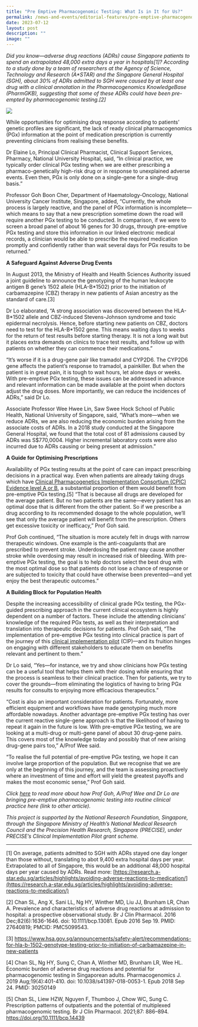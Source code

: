 ```yaml
---
title: "Pre Emptive Pharmacogenomic Testing: What Is in It for Us?"
permalink: /news-and-events/editorial-features/pre-emptive-pharmacogenomic-testing-what-is-in-it-for-us/
date: 2023-07-12
layout: post
description: ""
image: ""
---
```

_Did you know—adverse drug reactions (ADRs) cause Singapore patients to spend an extrapolated 48,000 extra days a year in hospitals\[1\]? According to a study done by a team of researchers at the Agency of Science, Technology and Research (A\*STAR) and the Singapore General Hospital (SGH), about 30% of ADRs admitted to SGH were caused by at least one drug with a clinical annotation in the Pharmacogenomics KnowledgeBase (PharmGKB), suggesting that some of these ADRs could have been pre-empted by pharmacogenomic testing.\[2\]_

![](/images/Resources/Editorial%20Features/2023/precise-–-cip-research-highlights-pgx-1024x585.jpeg)

While opportunities for optimising drug response according to patients’ genetic profiles are significant, the lack of ready clinical pharmacogenomics (PGx) information at the point of medication prescription is currently preventing clinicians from realising these benefits.

Dr Elaine Lo, Principal Clinical Pharmacist, Clinical Support Services, Pharmacy, National University Hospital, said, “In clinical practice, we typically order clinical PGx testing when we are either prescribing a pharmaco-genetically high-risk drug or in response to unexplained adverse events. Even then, PGx is only done on a single-gene for a single-drug basis.”

Professor Goh Boon Cher, Department of Haematology-Oncology, National University Cancer Institute, Singapore, added, “Currently, the whole process is largely reactive, and the panel of PGx information is incomplete—which means to say that a new prescription sometime down the road will require another PGx testing to be conducted. In comparison, if we were to screen a broad panel of about 16 genes for 30 drugs, through pre-emptive PGx testing and store this information in our linked electronic medical records, a clinician would be able to prescribe the required medication promptly and confidently rather than wait several days for PGx results to be returned.”

**A Safeguard Against Adverse Drug Events**

In August 2013, the Ministry of Health and Health Sciences Authority issued a joint guideline to announce the genotyping of the human leukocyte antigen B gene’s 1502 allele (HLA-B\*1502) prior to the initiation of carbamazepine (CBZ) therapy in new patients of Asian ancestry as the standard of care.\[3\]

Dr Lo elaborated, “A strong association was discovered between the HLA-B\*1502 allele and CBZ-induced Stevens-Johnson syndrome and toxic epidermal necrolysis. Hence, before starting new patients on CBZ, doctors need to test for the HLA-B\*1502 gene. This means waiting days to weeks for the return of test results before starting therapy. It is not a long wait but it places extra demands on clinics to trace test results, and follow up with patients on whether they can commence their medications.”

“It’s worse if it is a drug-gene pair like tramadol and CYP2D6. The CYP2D6 gene affects the patient’s response to tramadol, a painkiller. But when the patient is in great pain, it is tough to wait hours, let alone days or weeks. With pre-emptive PGx testing, these issues can be addressed in advance and relevant information can be made available at the point when doctors adjust the drug doses. More importantly, we can reduce the incidences of ADRs,” said Dr Lo.

Associate Professor Wee Hwee Lin, Saw Swee Hock School of Public Health, National University of Singapore, said, “What’s more—when we reduce ADRs, we are also reducing the economic burden arising from the associate costs of ADRs. In a 2018 study conducted at the Singapore General Hospital, we found that the total cost of 81 admissions caused by ADRs was S$770,0004. Higher incremental laboratory costs were also incurred due to ADRs causing or being present at admission.”   

**A Guide for Optimising Prescriptions**

Availability of PGx testing results at the point of care can impact prescribing decisions in a practical way. Even when patients are already taking drugs which have [Clinical Pharmacogenetics Implementation Consortium (CPIC) Evidence level A or B](https://cpicpgx.org/genes-drugs/), a substantial proportion of them would benefit from pre-emptive PGx testing.\[5\] “That is because all drugs are developed for the average patient. But no two patients are the same—every patient has an optimal dose that is different from the other patient. So if we prescribe a drug according to its recommended dosage to the whole population, we’ll see that only the average patient will benefit from the prescription. Others get excessive toxicity or inefficacy,” Prof Goh said.

Prof Goh continued, “The situation is more acutely felt in drugs with narrow therapeutic windows. One example is the anti-coagulants that are prescribed to prevent stroke. Underdosing the patient may cause another stroke while overdosing may result in increased risk of bleeding. With pre-emptive PGx testing, the goal is to help doctors select the best drug with the most optimal dose so that patients do not lose a chance of response or are subjected to toxicity that could have otherwise been prevented—and yet enjoy the best therapeutic outcomes.”

**A Building Block for Population Health**

Despite the increasing accessibility of clinical grade PGx testing, the PGx-guided prescribing approach in the current clinical ecosystem is highly dependent on a number of factors. These include the attending clinicians’ knowledge of the required PGx tests, as well as their interpretation and translation into therapeutic decisions for patients. Prof Goh said, “The implementation of pre-emptive PGx testing into clinical practice is part of the journey of this [clinical implementation pilot](/research/clinical-implementation-pilots/) (CIP)—and its fruition hinges on engaging with different stakeholders to educate them on benefits relevant and pertinent to them.”

Dr Lo said, “Yes—for instance, we try and show clinicians how PGx testing can be a useful tool that helps them with their dosing while ensuring that the process is seamless to their clinical practice. Then for patients, we try to cover the grounds—from eliminating the logistics of having to bring PGx results for consults to enjoying more efficacious therapeutics.”

“Cost is also an important consideration for patients. Fortunately, more efficient equipment and workflows have made genotyping much more affordable nowadays. Another advantage pre-emptive PGx testing has over the current reactive single-gene approach is that the likelihood of having to repeat it again in the future is low. With pre-emptive PGx testing, we are looking at a multi-drug or multi-gene panel of about 30 drug-gene pairs. This covers most of the knowledge today and possibly that of new arising drug-gene pairs too,” A/Prof Wee said.

“To realise the full potential of pre-emptive PGx testing, we hope it can involve large proportion of the population. But we recognise that we are only at the beginning of this journey, and the team is assessing proactively where an investment of time and effort will yield the greatest payoffs and makes the most economic sense,” Prof Goh said.

_Click [here](https://www.npm.sg/what-it-takes-bringing-pre-emptive-pharmacogenomic-testing-into-routine-clinical-practice/) to read more about how Prof Goh, A/Prof Wee and Dr Lo are bringing pre-emptive pharmacogenomic testing into routine clinical practice here (link to other article)._

_This project is supported by the National Research Foundation, Singapore, through the Singapore Ministry of Health’s National Medical Research Council and the Precision Health Research, Singapore (PRECISE), under PRECISE’s Clinical Implementation Pilot grant scheme._

* * *

\[1\] On average, patients admitted to SGH with ADRs stayed one day longer than those without, translating to abot 9,400 extra hospital days per year. Extrapolated to all of Singapore, this would be an additional 48,000 hospital days per year caused by ADRs. Read more: [https://research.a-star.edu.sg/articles/highlights/avoiding-adverse-reactions-to-medication/](https://research.a-star.edu.sg/articles/highlights/avoiding-adverse-reactions-to-medication/)

\[2\] Chan SL, Ang X, Sani LL, Ng HY, Winther MD, Liu JJ, Brunham LR, Chan A. Prevalence and characteristics of adverse drug reactions at admission to hospital: a prospective observational study. Br J Clin Pharmacol. 2016 Dec;82(6):1636-1646. doi: 10.1111/bcp.13081. Epub 2016 Sep 19. PMID: 27640819; PMCID: PMC5099543.

\[3\] https://www.hsa.gov.sg/announcements/safety-alert/recommendations-for-hla-b-1502-genotype-testing-prior-to-initiation-of-carbamazepine-in-new-patients

\[4\] Chan SL, Ng HY, Sung C, Chan A, Winther MD, Brunham LR, Wee HL. Economic burden of adverse drug reactions and potential for pharmacogenomic testing in Singaporean adults. Pharmacogenomics J. 2019 Aug;19(4):401-410. doi: 10.1038/s41397-018-0053-1. Epub 2018 Sep 24. PMID: 30250149

\[5\] Chan SL, Liew HZW, Nguyen F, Thumboo J, Chow WC, Sung C. Prescription patterns of outpatients and the potential of multiplexed pharmacogenomic testing. Br J Clin Pharmacol. 2021;87: 886–894. https://doi.org/10.1111/bcp.14439